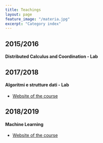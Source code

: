 ```yaml
---
title: Teachings
layout: page
feature_image: "/materia.jpg"
excerpt: "Category index"
---
```


## 2015/2016
#### Distributed Calculus and Coordination - Lab
## 2017/2018
#### Algoritmi e strutture dati - Lab 
   - [Website of the course](http://didattica.cs.unicam.it/doku.php?id=didattica:triennale:asd:ay_1718:lab)
## 2018/2019   
#### Machine Learning
   - [Website of the course](http://didattica.cs.unicam.it/doku.php?id=didattica:magistrale:ml:ay_1819:main)

